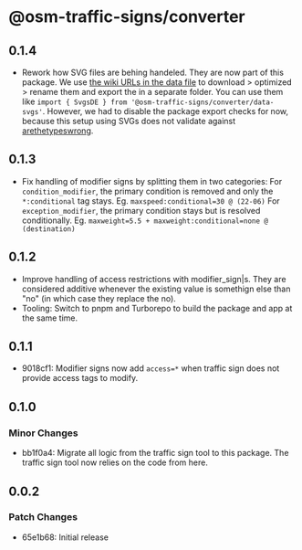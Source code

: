 # @osm-traffic-signs/converter

## 0.1.4

- Rework how SVG files are behing handeled. They are now part of this package. We use [the wiki URLs in the data file](./src/data-definitions/DE/trafficSignDataDE.ts) to download > optimized > rename them and export the in a separate folder. You can use them like `import { SvgsDE } from '@osm-traffic-signs/converter/data-svgs'`. However, we had to disable the package export checks for now, because this setup using SVGs does not validate against [arethetypeswrong](https://github.com/arethetypeswrong/arethetypeswrong.github.io).

## 0.1.3

- Fix handling of modifier signs by splitting them in two categories:
  For `condition_modifier`, the primary condition is removed and only the `*:conditional` tag stays. Eg. `maxspeed:conditional=30 @ (22-06)`
  For `exception_modifier`, the primary condition stays but is resolved conditionally. Eg. `maxweight=5.5 + maxweight:conditional=none @ (destination)`

## 0.1.2

- Improve handling of access restrictions with modifier_sign|s. They are considered additive whenever the existing value is somethign else than "no" (in which case they replace the no).
- Tooling: Switch to pnpm and Turborepo to build the package and app at the same time.

## 0.1.1

- 9018cf1: Modifier signs now add `access=*` when traffic sign does not provide access tags to modify.

## 0.1.0

### Minor Changes

- bb1f0a4: Migrate all logic from the traffic sign tool to this package. The traffic sign tool now relies on the code from here.

## 0.0.2

### Patch Changes

- 65e1b68: Initial release
